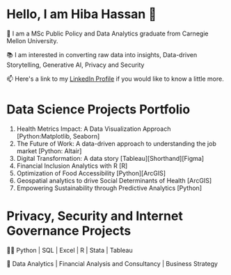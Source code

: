 # Hello, I am Hiba Hassan 👋

🌱 I am a MSc Public Policy and Data Analytics graduate from Carnegie Mellon University.

📚 I am interested in converting raw data into insights, Data-driven Storytelling, Generative AI, Privacy and Security

📫 Here's a link to my [LinkedIn Profile](https://www.linkedin.com/in/hiba-h-236046162/) if you would like to know a little more.

# Data Science Projects Portfolio
1. Health Metrics Impact: A Data Visualization Approach [Python:Matplotlib, Seaborn]
2. The Future of Work: A data-driven approach to understanding the job market [Python: Altair]
3. Digital Transformation: A data story [Tableau][Shorthand][Figma]
4. Financial Inclusion Analytics with R [R]
5. Optimization of Food Accessibility [Python][ArcGIS]
6. Geospatial analytics to drive Social Determinants of Health [ArcGIS]
7. Empowering Sustainability through Predictive Analytics [Python]
   
# Privacy, Security and Internet Governance Projects

👩‍💻 Python | SQL | Excel | R | Stata | Tableau

🧠 Data Analytics | Financial Analysis and Consultancy | Business Strategy 
